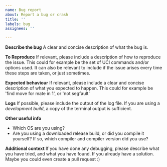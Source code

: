 ```yaml
---
name: Bug report
about: Report a bug or crash
title: ''
labels: bug
assignees: ''

---
```


**Describe the bug**
A clear and concise description of what the bug is.

**To Reproduce**
If relevant, please include a description of how to reproduce the issue.
This could for example be the set of UCI commands and/or options used.
It can also be relevant to include if the issue arises every time these steps are taken, or just sometimes.

**Expected behaviour**
If relevant, please include a clear and concise description of what you expected to happen.
This could for example be 'find move <move> for mate in 1', or 'not segfault'

**Logs**
If possible, please include the output of the log file.
If you are using a *development build*, a copy of the terminal output is sufficient.

**Other useful info**
* Which OS are you using?
* Are you using a downloaded release build, or did you compile it yourself? If so, which compiler and compiler version did you use?

**Additional context**
If you have done any debugging, please describe what you have tried, and what you have found.
If you already have a solution. Maybe you could even create a pull request :)
